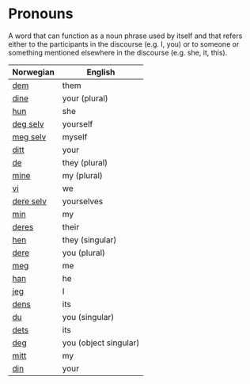 # Pronouns

A word that can function as a noun phrase used by itself and that refers either to the participants in the discourse (e.g. I, you) or to someone or something mentioned elsewhere in the discourse (e.g. she, it, this).

| Norwegian | English |
| --- | --- |
| [dem](https://www.ordnett.no/search?language=no&phrase=dem) | them |
| [dine](https://www.ordnett.no/search?language=no&phrase=dine) | your (plural) |
| [hun](https://www.ordnett.no/search?language=no&phrase=hun) | she |
| [deg selv](https://www.ordnett.no/search?language=no&phrase=deg%20selv) | yourself |
| [meg selv](https://www.ordnett.no/search?language=no&phrase=meg%20selv) | myself |
| [ditt](https://www.ordnett.no/search?language=no&phrase=ditt) | your |
| [de](https://www.ordnett.no/search?language=no&phrase=de) | they (plural) |
| [mine](https://www.ordnett.no/search?language=no&phrase=mine) | my (plural) |
| [vi](https://www.ordnett.no/search?language=no&phrase=vi) | we |
| [dere selv](https://www.ordnett.no/search?language=no&phrase=dere%20selv) | yourselves |
| [min](https://www.ordnett.no/search?language=no&phrase=min) | my |
| [deres](https://www.ordnett.no/search?language=no&phrase=deres) | their |
| [hen](https://www.ordnett.no/search?language=no&phrase=hen) | they (singular) |
| [dere](https://www.ordnett.no/search?language=no&phrase=dere) | you (plural) |
| [meg](https://www.ordnett.no/search?language=no&phrase=meg) | me |
| [han](https://www.ordnett.no/search?language=no&phrase=han) | he |
| [jeg](https://www.ordnett.no/search?language=no&phrase=jeg) | I |
| [dens](https://www.ordnett.no/search?language=no&phrase=dens) | its |
| [du](https://www.ordnett.no/search?language=no&phrase=du) | you (singular) |
| [dets](https://www.ordnett.no/search?language=no&phrase=dets) | its |
| [deg](https://www.ordnett.no/search?language=no&phrase=deg) | you (object singular) |
| [mitt](https://www.ordnett.no/search?language=no&phrase=mitt) | my |
| [din](https://www.ordnett.no/search?language=no&phrase=din) | your |

